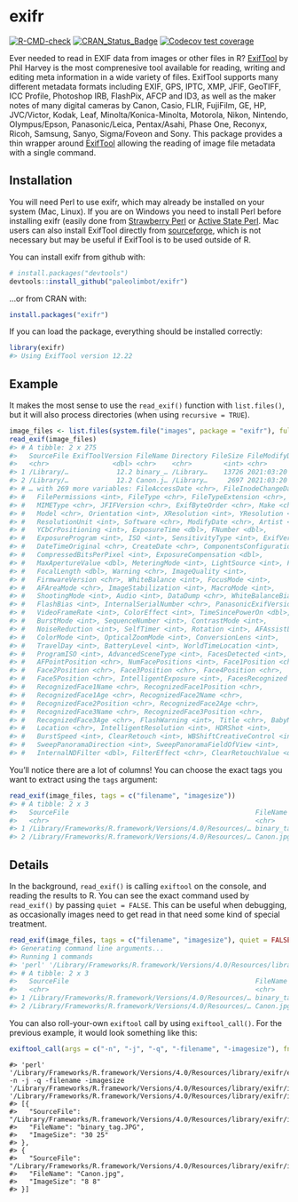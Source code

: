 
<!-- README.md is generated from README.Rmd. Please edit that file -->

# exifr

<!-- badges: start -->

[![R-CMD-check](https://github.com/paleolimbot/exifr/workflows/R-CMD-check/badge.svg)](https://github.com/paleolimbot/exifr/actions)
[![CRAN\_Status\_Badge](http://www.r-pkg.org/badges/version/exifr)](https://cran.r-project.org/package=exifr)
[![Codecov test
coverage](https://codecov.io/gh/paleolimbot/exifr/branch/master/graph/badge.svg)](https://codecov.io/gh/paleolimbot/exifr?branch=master)
<!-- badges: end -->

Ever needed to read in EXIF data from images or other files in R?
[ExifTool](https://exiftool.org) by Phil Harvey is the most comprenesive
tool available for reading, writing and editing meta information in a
wide variety of files. ExifTool supports many different metadata formats
including EXIF, GPS, IPTC, XMP, JFIF, GeoTIFF, ICC Profile, Photoshop
IRB, FlashPix, AFCP and ID3, as well as the maker notes of many digital
cameras by Canon, Casio, FLIR, FujiFilm, GE, HP, JVC/Victor, Kodak,
Leaf, Minolta/Konica-Minolta, Motorola, Nikon, Nintendo, Olympus/Epson,
Panasonic/Leica, Pentax/Asahi, Phase One, Reconyx, Ricoh, Samsung,
Sanyo, Sigma/Foveon and Sony. This package provides a thin wrapper
around [ExifTool](https://exiftool.org) allowing the reading of image
file metadata with a single command.

## Installation

You will need Perl to use exifr, which may already be installed on your
system (Mac, Linux). If you are on Windows you need to install Perl
before installing exifr (easily done from [Strawberry
Perl](https://strawberryperl.com/) or [Active State
Perl](https://www.activestate.com/activeperl/downloads/). Mac users can
also install ExifTool directly from
[sourceforge](https://sourceforge.net/projects/exiftool/files/), which
is not necessary but may be useful if ExifTool is to be used outside of
R.

You can install exifr from github with:

``` r
# install.packages("devtools")
devtools::install_github("paleolimbot/exifr")
```

…or from CRAN with:

``` r
install.packages("exifr")
```

If you can load the package, everything should be installed correctly:

``` r
library(exifr)
#> Using ExifTool version 12.22
```

## Example

It makes the most sense to use the `read_exif()` function with
`list.files()`, but it will also process directories (when using
`recursive = TRUE`).

``` r
image_files <- list.files(system.file("images", package = "exifr"), full.names = TRUE)
read_exif(image_files)
#> # A tibble: 2 x 275
#>   SourceFile ExifToolVersion FileName Directory FileSize FileModifyDate
#>   <chr>                <dbl> <chr>    <chr>        <int> <chr>         
#> 1 /Library/…            12.2 binary_… /Library…    13726 2021:03:20 10…
#> 2 /Library/…            12.2 Canon.j… /Library…     2697 2021:03:20 10…
#> # … with 269 more variables: FileAccessDate <chr>, FileInodeChangeDate <chr>,
#> #   FilePermissions <int>, FileType <chr>, FileTypeExtension <chr>,
#> #   MIMEType <chr>, JFIFVersion <chr>, ExifByteOrder <chr>, Make <chr>,
#> #   Model <chr>, Orientation <int>, XResolution <int>, YResolution <int>,
#> #   ResolutionUnit <int>, Software <chr>, ModifyDate <chr>, Artist <chr>,
#> #   YCbCrPositioning <int>, ExposureTime <dbl>, FNumber <dbl>,
#> #   ExposureProgram <int>, ISO <int>, SensitivityType <int>, ExifVersion <chr>,
#> #   DateTimeOriginal <chr>, CreateDate <chr>, ComponentsConfiguration <chr>,
#> #   CompressedBitsPerPixel <int>, ExposureCompensation <dbl>,
#> #   MaxApertureValue <dbl>, MeteringMode <int>, LightSource <int>, Flash <int>,
#> #   FocalLength <dbl>, Warning <chr>, ImageQuality <int>,
#> #   FirmwareVersion <chr>, WhiteBalance <int>, FocusMode <int>,
#> #   AFAreaMode <chr>, ImageStabilization <int>, MacroMode <int>,
#> #   ShootingMode <int>, Audio <int>, DataDump <chr>, WhiteBalanceBias <int>,
#> #   FlashBias <int>, InternalSerialNumber <chr>, PanasonicExifVersion <chr>,
#> #   VideoFrameRate <int>, ColorEffect <int>, TimeSincePowerOn <dbl>,
#> #   BurstMode <int>, SequenceNumber <int>, ContrastMode <int>,
#> #   NoiseReduction <int>, SelfTimer <int>, Rotation <int>, AFAssistLamp <int>,
#> #   ColorMode <int>, OpticalZoomMode <int>, ConversionLens <int>,
#> #   TravelDay <int>, BatteryLevel <int>, WorldTimeLocation <int>,
#> #   ProgramISO <int>, AdvancedSceneType <int>, FacesDetected <int>,
#> #   AFPointPosition <chr>, NumFacePositions <int>, Face1Position <chr>,
#> #   Face2Position <chr>, Face3Position <chr>, Face4Position <chr>,
#> #   Face5Position <chr>, IntelligentExposure <int>, FacesRecognized <int>,
#> #   RecognizedFace1Name <chr>, RecognizedFace1Position <chr>,
#> #   RecognizedFace1Age <chr>, RecognizedFace2Name <chr>,
#> #   RecognizedFace2Position <chr>, RecognizedFace2Age <chr>,
#> #   RecognizedFace3Name <chr>, RecognizedFace3Position <chr>,
#> #   RecognizedFace3Age <chr>, FlashWarning <int>, Title <chr>, BabyName <chr>,
#> #   Location <chr>, IntelligentResolution <int>, HDRShot <int>,
#> #   BurstSpeed <int>, ClearRetouch <int>, WBShiftCreativeControl <int>,
#> #   SweepPanoramaDirection <int>, SweepPanoramaFieldOfView <int>,
#> #   InternalNDFilter <dbl>, FilterEffect <chr>, ClearRetouchValue <dbl>, …
```

You’ll notice there are a lot of columns\! You can choose the exact tags
you want to extract using the `tags` argument:

``` r
read_exif(image_files, tags = c("filename", "imagesize"))
#> # A tibble: 2 x 3
#>   SourceFile                                               FileName    ImageSize
#>   <chr>                                                    <chr>       <chr>    
#> 1 /Library/Frameworks/R.framework/Versions/4.0/Resources/… binary_tag… 30 25    
#> 2 /Library/Frameworks/R.framework/Versions/4.0/Resources/… Canon.jpg   8 8
```

## Details

In the background, `read_exif()` is calling `exiftool` on the console,
and reading the results to R. You can see the exact command used by
`read_exif()` by passing `quiet = FALSE`. This can be useful when
debugging, as occasionally images need to get read in that need some
kind of special treatment.

``` r
read_exif(image_files, tags = c("filename", "imagesize"), quiet = FALSE)
#> Generating command line arguments...
#> Running 1 commands
#> 'perl' '/Library/Frameworks/R.framework/Versions/4.0/Resources/library/exifr/exiftool/exiftool.pl' -n -j -q -b -filename -imagesize '/Library/Frameworks/R.framework/Versions/4.0/Resources/library/exifr/images/binary_tag.JPG' '/Library/Frameworks/R.framework/Versions/4.0/Resources/library/exifr/images/Canon.jpg'
#> # A tibble: 2 x 3
#>   SourceFile                                               FileName    ImageSize
#>   <chr>                                                    <chr>       <chr>    
#> 1 /Library/Frameworks/R.framework/Versions/4.0/Resources/… binary_tag… 30 25    
#> 2 /Library/Frameworks/R.framework/Versions/4.0/Resources/… Canon.jpg   8 8
```

You can also roll-your-own `exiftool` call by using `exiftool_call()`.
For the previous example, it would look something like this:

``` r
exiftool_call(args = c("-n", "-j", "-q", "-filename", "-imagesize"), fnames = image_files)
```

    #> 'perl' '/Library/Frameworks/R.framework/Versions/4.0/Resources/library/exifr/exiftool/exiftool.pl' -n -j -q -filename -imagesize '/Library/Frameworks/R.framework/Versions/4.0/Resources/library/exifr/images/binary_tag.JPG' '/Library/Frameworks/R.framework/Versions/4.0/Resources/library/exifr/images/Canon.jpg'
    #> [{
    #>   "SourceFile": "/Library/Frameworks/R.framework/Versions/4.0/Resources/library/exifr/images/binary_tag.JPG",
    #>   "FileName": "binary_tag.JPG",
    #>   "ImageSize": "30 25"
    #> },
    #> {
    #>   "SourceFile": "/Library/Frameworks/R.framework/Versions/4.0/Resources/library/exifr/images/Canon.jpg",
    #>   "FileName": "Canon.jpg",
    #>   "ImageSize": "8 8"
    #> }]
